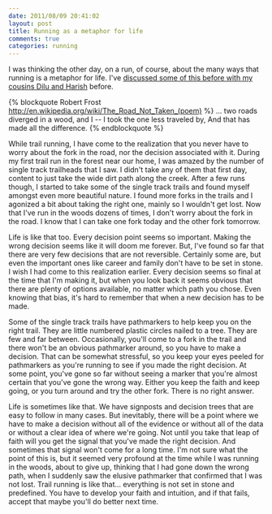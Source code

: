 ```yaml
---
date: 2011/08/09 20:41:02
layout: post
title: Running as a metaphor for life
comments: true
categories: running
---
```


I was thinking the other day, on a run, of course, about the many ways
that running is a metaphor for life. I've [discussed some of this
before with my cousins Dilu and
Harish](/blog/2003/10/28/the-wall-is-not-a-myth/) before.

{% blockquote Robert Frost http://en.wikipedia.org/wiki/The_Road_Not_Taken_(poem) %}
... two roads diverged in a wood, and I -- 
I took the one less traveled by,
And that has made all the difference.
{% endblockquote %}

While trail running, I have come to the realization that you never
have to worry about the fork in the road, nor the decision associated
with it. During my first trail run in the forest near our home, I was
amazed by the number of single track trailheads that I saw. I didn't
take any of them that first day, content to just take the wide dirt
path along the creek. After a few runs though, I started to take some
of the single track trails and found myself amongst even more
beautiful nature. I found more forks in the trails and I agonized a
bit about taking the right one, mainly so I wouldn't get lost. Now
that I've run in the woods dozens of times, I don't worry about the
fork in the road. I know that I can take one fork today and the other
fork tomorrow. 

Life is like that too. Every decision point seems so important. Making
the wrong decision seems like it will doom me forever. But, I've found
so far that there are very few decisions that are not
reversible. Certainly some are, but even the important ones like
career and family don't have to be set in stone. I wish I had come to
this realization earlier. Every decision seems so final at the time
that I'm making it, but when you look back it seems obvious that there
are plenty of options available, no matter which path you chose. Even
knowing that bias, it's hard to remember that when a new decision has
to be made.

Some of the single track trails have pathmarkers to help keep you on
the right trail. They are little numbered plastic circles nailed to a
tree. They are few and far between. Occasionally, you'll come to a
fork in the trail and there won't be an obvious pathmarker around, so
you have to make a decision. That can be somewhat stressful, so you
keep your eyes peeled for pathmarkers as you're running to see if you
made the right decision. At some point, you've gone so far without
seeing a marker that you're almost certain that you've gone the wrong
way. Either you keep the faith and keep going, or you turn around and
try the other fork. There is no right answer. 

Life is sometimes like that. We have signposts and decision trees that
are easy to follow in many cases. But inevitably, there will be a
point where we have to make a decision without all of the evidence or
without all of the data or without a clear idea of where we're
going. Not until you take that leap of faith will you get the signal
that you've made the right decision. And sometimes that signal won't
come for a long time. I'm not sure what the point of this is, but it
seemed very profound at the time while I was running in the woods,
about to give up, thinking that I had gone down the wrong path, when I
suddenly saw the elusive pathmarker that confirmed that I was not
lost. Trail running is like that... everything is not set in stone and
predefined. You have to develop your faith and intuition, and if that
fails, accept that maybe you'll do better next time.
